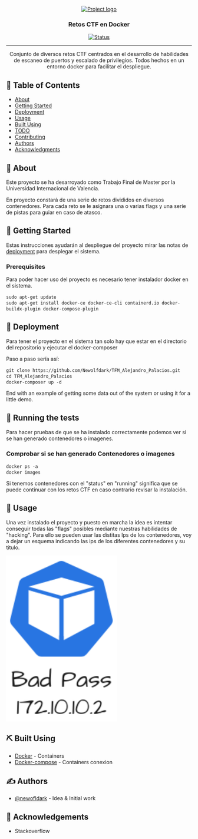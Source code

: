 <p align="center">
  <a href="" rel="noopener">
 <img width=200px height=200px src="https://static.vecteezy.com/system/resources/previews/015/514/826/original/ctf-letter-logo-design-on-white-background-ctf-creative-initials-letter-logo-concept-ctf-letter-design-vector.jpg" alt="Project logo"></a>
</p>

<h3 align="center">Retos CTF en Docker</h3>

<div align="center">

[![Status](https://img.shields.io/badge/status-active-success.svg)]()

</div>

---

<p align="center"> Conjunto de diversos retos CTF centrados en el desarrollo de habilidades de escaneo de puertos y escalado de privilegios. Todos hechos en un entorno docker para facilitar el despliegue.
    <br> 
</p>

## 📝 Table of Contents

- [About](#about)
- [Getting Started](#getting_started)
- [Deployment](#deployment)
- [Usage](#usage)
- [Built Using](#built_using)
- [TODO](../TODO.md)
- [Contributing](../CONTRIBUTING.md)
- [Authors](#authors)
- [Acknowledgments](#acknowledgement)

## 🧐 About <a name = "about"></a>

Este proyecto se ha desarroyado como Trabajo Final de Master por la Universidad Internacional de Valencia.

En proyecto constará de una serie de retos divididos en diversos contenedores. Para cada reto se le asignara una o varias flags y una seríe de pistas para guiar en caso de atasco.

## 🏁 Getting Started <a name = "getting_started"></a>

Estas instrucciones ayudarán al despliegue del proyecto mirar las notas de [deployment](#deployment) para desplegar el sistema.

### Prerequisites

Para poder hacer uso del proyecto es necesario tener instalador docker en el sistema.

```
sudo apt-get update
sudo apt-get install docker-ce docker-ce-cli containerd.io docker-buildx-plugin docker-compose-plugin
```

## 🚀 Deployment <a name = "deployment"></a>

Para tener el proyecto en el sistema tan solo hay que estar en el directorio del repositorio y ejecutar el docker-composer

Paso a paso sería así:

```
git clone https://github.com/Newolfdark/TFM_Alejandro_Palacios.git
cd TFM_Alejandro_Palacios
docker-composer up -d
```

End with an example of getting some data out of the system or using it for a little demo.

## 🔧 Running the tests <a name = "tests"></a>

Para hacer pruebas de que se ha instalado correctamente podemos ver si se han generado contenedores o imagenes.

### Comprobar si se han generado Contenedores o imagenes

```
docker ps -a
docker images
```
Si tenemos contenedores con el "status" en "running" significa que se puede continuar con los retos CTF en caso contrario revisar la instalación.

## 🎈 Usage <a name="usage"></a>

Una vez instalado el proyecto y puesto en marcha la idea es intentar conseguir todas las "flags" posibles mediante nuestras habilidades de "hacking". Para ello se pueden usar las distitas Ips de los contenedores, voy a dejar un esquema indicando las ips de los diferentes contenedores y su titulo.

<img width=300px height=450px src="./Images/docker.png" alt="Project logo"></a>

## ⛏️ Built Using <a name = "built_using"></a>

- [Docker](https://www.docker.com/) - Containers
- [Docker-compose](https://docs.docker.com/compose/) - Containers conexion

## ✍️ Authors <a name = "authors"></a>

- [@newofldark](https://github.com/newolfdark) - Idea & Initial work

## 🎉 Acknowledgements <a name = "acknowledgement"></a>

- Stackoverflow 
